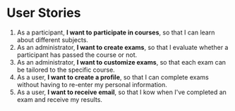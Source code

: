 # User Stories
1. As a participant, <strong>I want to participate in courses</strong>, so that I can learn about different subjects.
2. As an administrator, <strong>I want to create exams</strong>, so that I evaluate whether a participant has passed the course or not.
3. As an administrator, <strong>I want to customize exams</strong>, so that each exam can be tailored to the specific course.
4. As a user, <strong>I want to create a profile</strong>, so that I can complete exams without having to re-enter my personal information.
5. As a user, <strong>I want to receive email</strong>, so that I kow when I've completed an exam and receive my results.